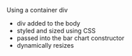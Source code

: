 Using a container div

 * div added to the body
 * styled and sized using CSS
 * passed into the bar chart constructor
 * dynamically resizes
